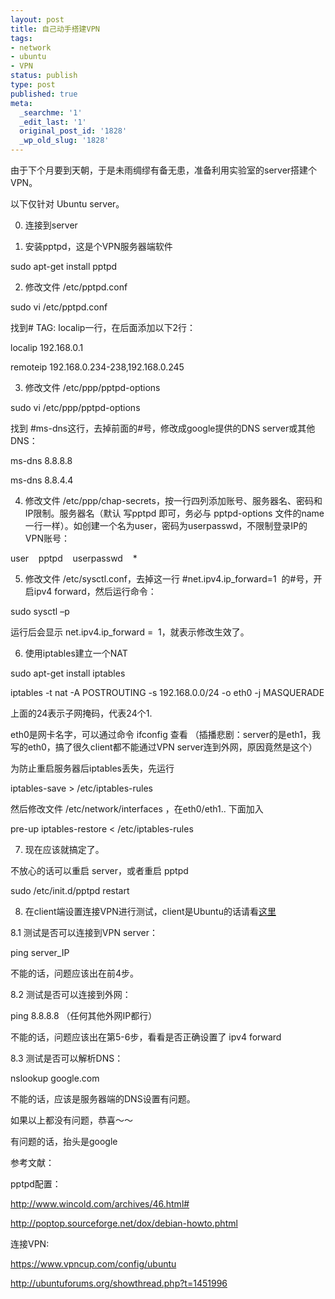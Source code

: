 ```yaml
---
layout: post
title: 自己动手搭建VPN
tags:
- network
- ubuntu
- VPN
status: publish
type: post
published: true
meta:
  _searchme: '1'
  _edit_last: '1'
  original_post_id: '1828'
  _wp_old_slug: '1828'
---
```

由于下个月要到天朝，于是未雨绸缪有备无患，准备利用实验室的server搭建个VPN。

以下仅针对 Ubuntu server。

0. 连接到server

1. 安装pptpd，这是个VPN服务器端软件

sudo apt-get install pptpd

2. 修改文件 /etc/pptpd.conf

sudo vi /etc/pptpd.conf

找到# TAG: localip一行，在后面添加以下2行：

localip 192.168.0.1

remoteip 192.168.0.234-238,192.168.0.245

3. 修改文件 /etc/ppp/pptpd-options

sudo vi /etc/ppp/pptpd-options

找到 #ms-dns这行，去掉前面的#号，修改成google提供的DNS server或其他DNS：

ms-dns 8.8.8.8

ms-dns 8.8.4.4

4. 修改文件 /etc/ppp/chap-secrets，按一行四列添加账号、服务器名、密码和IP限制。服务器名（默认 写pptpd 即可，务必与 pptpd-options 文件的name一行一样）。如创建一个名为user，密码为userpasswd，不限制登录IP的VPN账号：

user    pptpd    userpasswd    *

5. 修改文件 /etc/sysctl.conf，去掉这一行 #net.ipv4.ip_forward=1  的#号，开启ipv4  forward，然后运行命令：

sudo sysctl –p

运行后会显示 net.ipv4.ip_forward =  1，就表示修改生效了。

6. 使用iptables建立一个NAT

sudo apt-get install iptables

iptables -t nat -A POSTROUTING -s 192.168.0.0/24 -o eth0 -j MASQUERADE

上面的24表示子网掩码，代表24个1.

eth0是网卡名字，可以通过命令 ifconfig 查看 （插播悲剧：server的是eth1，我写的eth0，搞了很久client都不能通过VPN server连到外网，原因竟然是这个）

为防止重启服务器后iptables丢失，先运行

iptables-save &gt; /etc/iptables-rules

然后修改文件 /etc/network/interfaces ，在eth0/eth1.. 下面加入

pre-up iptables-restore &lt; /etc/iptables-rules

7. 现在应该就搞定了。

不放心的话可以重启 server，或者重启 pptpd

sudo /etc/init.d/pptpd restart

8. 在client端设置连接VPN进行测试，client是Ubuntu的话请看<a href="https://www.vpncup.com/config/ubuntu" target="_blank">这里</a>

8.1 测试是否可以连接到VPN server：

ping server_IP

不能的话，问题应该出在前4步。

8.2 测试是否可以连接到外网：

ping 8.8.8.8 （任何其他外网IP都行）

不能的话，问题应该出在第5-6步，看看是否正确设置了 ipv4 forward

8.3 测试是否可以解析DNS：

nslookup google.com

不能的话，应该是服务器端的DNS设置有问题。

如果以上都没有问题，恭喜～～

有问题的话，抬头是google



参考文献：

pptpd配置：

<a href="http://www.wincold.com/archives/46.html#" target="_blank">http://www.wincold.com/archives/46.html#</a>

<a href="http://poptop.sourceforge.net/dox/debian-howto.phtml" target="_blank">http://poptop.sourceforge.net/dox/debian-howto.phtml</a>

连接VPN:

<a href="https://www.vpncup.com/config/ubuntu" target="_blank">https://www.vpncup.com/config/ubuntu</a>

<a href="http://ubuntuforums.org/showthread.php?t=1451996" target="_blank">http://ubuntuforums.org/showthread.php?t=1451996</a>